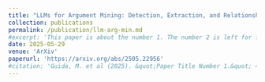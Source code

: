```yaml
---
title: "LLMs for Argument Mining: Detection, Extraction, and Relationship Classification of pre-defined Arguments in Online Comments"
collection: publications
permalink: /publication/llm-arg-min.md
#excerpt: 'This paper is about the number 1. The number 2 is left for future work.'
date: 2025-05-29
venue: 'ArXiv'
paperurl: 'https://arxiv.org/abs/2505.22956'
#citation: 'Guida, M. et al (2025). &quot;Paper Title Number 1.&quot; <i>Journal 1</i>. 1(1).'
---
```

